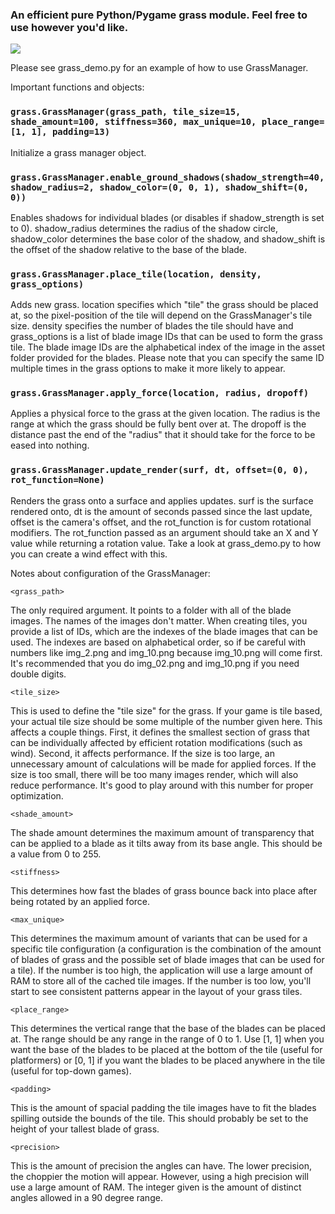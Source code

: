 ### An efficient pure Python/Pygame grass module. Feel free to use however you'd like.

![](/gif.gif)

Please see grass_demo.py for an example of how to use GrassManager.

Important functions and objects:

### `grass.GrassManager(grass_path, tile_size=15, shade_amount=100, stiffness=360, max_unique=10, place_range=[1, 1], padding=13)`

Initialize a grass manager object.

### `grass.GrassManager.enable_ground_shadows(shadow_strength=40, shadow_radius=2, shadow_color=(0, 0, 1), shadow_shift=(0, 0))`

Enables shadows for individual blades (or disables if shadow_strength is set to 0). shadow_radius determines the radius of the
shadow circle, shadow_color determines the base color of the shadow, and shadow_shift is the offset of the shadow relative to
the base of the blade.

### `grass.GrassManager.place_tile(location, density, grass_options)`

Adds new grass. location specifies which "tile" the grass should be placed at, so the pixel-position of the tile will depend
on the GrassManager's tile size. density specifies the number of blades the tile should have and grass_options is a list of blade
image IDs that can be used to form the grass tile. The blade image IDs are the alphabetical index of the image in the asset folder
provided for the blades. Please note that you can specify the same ID multiple times in the grass options to make it more likely
to appear.

### `grass.GrassManager.apply_force(location, radius, dropoff)`

Applies a physical force to the grass at the given location. The radius is the range at which the grass should be fully bent over at.
The dropoff is the distance past the end of the "radius" that it should take for the force to be eased into nothing.

### `grass.GrassManager.update_render(surf, dt, offset=(0, 0), rot_function=None)`

Renders the grass onto a surface and applies updates. surf is the surface rendered onto, dt is the amount of seconds passed since the
last update, offset is the camera's offset, and the rot_function is for custom rotational modifiers. The rot_function passed as an
argument should take an X and Y value while returning a rotation value. Take a look at grass_demo.py to how you can create a wind
effect with this.

Notes about configuration of the GrassManager:

`<grass_path>`

The only required argument. It points to a folder with all of the blade images. The names of the images don't matter. When creating
tiles, you provide a list of IDs, which are the indexes of the blade images that can be used. The indexes are based on alphabetical
order, so if be careful with numbers like img_2.png and img_10.png because img_10.png will come first. It's recommended that you do
img_02.png and img_10.png if you need double digits.

`<tile_size>`

This is used to define the "tile size" for the grass. If your game is tile based, your actual tile size should be some multiple of the
number given here. This affects a couple things. First, it defines the smallest section of grass that can be individually affected by
efficient rotation modifications (such as wind). Second, it affects performance. If the size is too large, an unnecessary amount of
calculations will be made for applied forces. If the size is too small, there will be too many images render, which will also reduce
performance. It's good to play around with this number for proper optimization.

`<shade_amount>`

The shade amount determines the maximum amount of transparency that can be applied to a blade as it tilts away from its base angle.
This should be a value from 0 to 255.

`<stiffness>`

This determines how fast the blades of grass bounce back into place after being rotated by an applied force.

`<max_unique>`

This determines the maximum amount of variants that can be used for a specific tile configuration (a configuration is the combination
of the amount of blades of grass and the possible set of blade images that can be used for a tile). If the number is too high, the
application will use a large amount of RAM to store all of the cached tile images. If the number is too low, you'll start to see
consistent patterns appear in the layout of your grass tiles.

`<place_range>`

This determines the vertical range that the base of the blades can be placed at. The range should be any range in the range of 0 to 1.
Use [1, 1] when you want the base of the blades to be placed at the bottom of the tile (useful for platformers) or [0, 1] if you want
the blades to be placed anywhere in the tile (useful for top-down games).

`<padding>`

This is the amount of spacial padding the tile images have to fit the blades spilling outside the bounds of the tile. This should
probably be set to the height of your tallest blade of grass.

`<precision>`

This is the amount of precision the angles can have. The lower precision, the choppier the motion will appear. However, using a high
precision will use a large amount of RAM. The integer given is the amount of distinct angles allowed in a 90 degree range.
